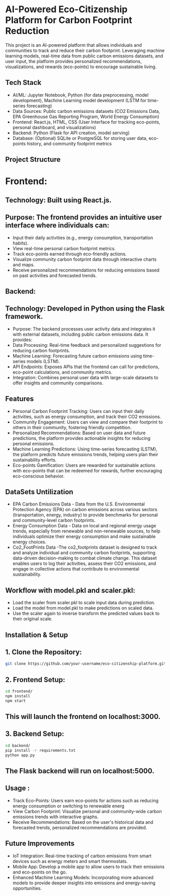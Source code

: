 
# AI-Powered Eco-Citizenship Platform for Carbon Footprint Reduction

This project is an AI-powered platform that allows individuals and communities to track and reduce their carbon footprint. Leveraging machine learning models, real-time data from public carbon emissions datasets, and user input, the platform provides personalized recommendations, visualizations, and rewards (eco-points) to encourage sustainable living.

## Tech Stack

- AI/ML: Jupyter Notebook, Python (for data preprocessing, model development), Machine Learning model development (LSTM for time-series forecasting)
- Data Sources: Public carbon emissions datasets (CO2 Emissions Data, EPA Greenhouse Gas Reporting Program, World Energy Consumption)
- Frontend: React.js, HTML, CSS (User Interface for tracking eco-points, personal dashboard, and visualizations)
- Backend: Python (Flask for API creation, model serving)
- Database: (Optional) SQLite or PostgreSQL for storing user data, eco-points history, and community footprint metrics

## Project Structure
# Frontend:
## Technology: Built using React.js.
## Purpose: The frontend provides an intuitive user interface where individuals can:
- Input their daily activities (e.g., energy consumption, transportation habits).
- View real-time personal carbon footprint metrics.
- Track eco-points earned through eco-friendly actions.
- Visualize community carbon footprint data through interactive charts and maps.
- Receive personalized recommendations for reducing emissions based on past activities and forecasted trends.

## Backend:
  ##  Technology: Developed in Python using the Flask framework.
- Purpose: The backend processes user activity data and integrates it with external datasets, including public carbon emissions data. It provides:
- Data Processing: Real-time feedback and personalized suggestions for reducing carbon footprints.
- Machine Learning: Forecasting future carbon emissions using time-series models (LSTM).
- API Endpoints: Exposes APIs that the frontend can call for predictions, eco-point calculations, and community metrics.
- Integration: Combines personal user data with large-scale datasets to offer insights and community comparisons.


## Features

- Personal Carbon Footprint Tracking: Users can input their daily activities, such as energy consumption, and track their CO2 emissions.
- Community Engagement: Users can view and compare their footprint to others in their community, fostering friendly competition.
- Personalized Recommendations: Based on user data and future predictions, the platform provides actionable insights for reducing personal emissions.
- Machine Learning Predictions: Using time-series forecasting (LSTM), the platform predicts future emissions trends, helping users plan their sustainability efforts.
- Eco-points Gamification: Users are rewarded for sustainable actions with eco-points that can be redeemed for rewards, further encouraging eco-conscious behavior.


 ## DataSets Untilization 

- EPA Carbon Emissions Data      - Data from the U.S. Environmental Protection Agency (EPA) on carbon emissions across various sectors (transportation, energy, industry) to provide benchmarks for personal and community-level carbon footprints.
-  Energy Consumption Data      - Data on local and regional energy usage trends, especially from renewable and non-renewable sources, to help individuals optimize their energy consumption and make sustainable energy choices.
-  Co2_FootPrints Data               -The co2_footprints dataset is designed to track and analyze individual and community carbon footprints, supporting data-driven decision-making to combat climate change. This dataset enables users to log their activities, assess their CO2 emissions, and engage in collective actions that contribute to environmental sustainability.

## Workflow with model.pkl and scaler.pkl:

- Load the scaler from scaler.pkl to scale input data during prediction.
- Load the model from model.pkl to make predictions on scaled data.
-  Use the scaler again to inverse transform the predicted values back to their original scale.


## Installation & Setup
## 1. Clone the Repository:

```bash
git clone https://github.com/your-username/eco-citizenship-platform.git
```
## 2. Frontend Setup:

```bash
cd frontend/
npm install
npm start
```
## This will launch the frontend on localhost:3000.

## 3. Backend Setup:

```bash
cd backend/
pip install -r requirements.txt
python app.py
```
## The Flask backend will run on localhost:5000.


## Usage :

- Track Eco-Points: Users earn eco-points for actions such as reducing energy consumption or switching to renewable energ
- View Carbon Footprint: Visualize personal and community-wide carbon emissions trends with interactive graphs.
- Receive Recommendations: Based on the user's historical data and forecasted trends, personalized recommendations are provided.


## Future Improvements

- IoT Integration: Real-time tracking of carbon emissions from smart devices such as energy meters and smart thermostats.
- Mobile App: Develop a mobile app to allow users to track their emissions and eco-points on the go.
- Enhanced Machine Learning Models: Incorporating more advanced models to provide deeper insights into emissions and energy-saving opportunities.




























